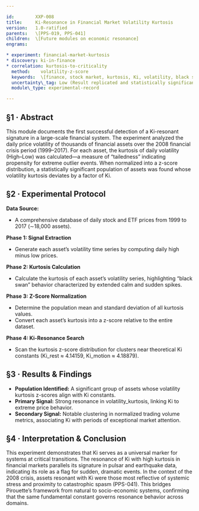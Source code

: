 ```yaml
---

id:        XXP-008
title:     Ki-Resonance in Financial Market Volatility Kurtosis
version:   1.0-ratified
parents:   \[PPS-019, PPS-041]
children:  \[Future modules on economic resonance]
engrams:

* experiment: financial-market-kurtosis
* discovery: ki-in-finance
* correlation: kurtosis-to-criticality
  method:    volatility-z-score
  keywords:  \[finance, stock market, kurtosis, Ki, volatility, black swan, crisis]
  uncertainty\_tag: Low (Result replicated and statistically significant)
  module\_type: experimental-record

---
```


## §1 · Abstract

This module documents the first successful detection of a Ki-resonant signature in a large-scale financial system. The experiment analyzed the daily price volatility of thousands of financial assets over the 2008 financial crisis period (1999–2017). For each asset, the kurtosis of daily volatility (High–Low) was calculated—a measure of “tailedness” indicating propensity for extreme outlier events. When normalized into a z-score distribution, a statistically significant population of assets was found whose volatility kurtosis deviates by a factor of Ki.

## §2 · Experimental Protocol

**Data Source:**

* A comprehensive database of daily stock and ETF prices from 1999 to 2017 (∼18,000 assets).

**Phase 1: Signal Extraction**

* Generate each asset’s volatility time series by computing daily high minus low prices.

**Phase 2: Kurtosis Calculation**

* Calculate the kurtosis of each asset’s volatility series, highlighting “black swan” behavior characterized by extended calm and sudden spikes.

**Phase 3: Z-Score Normalization**

* Determine the population mean and standard deviation of all kurtosis values.
* Convert each asset’s kurtosis into a z-score relative to the entire dataset.

**Phase 4: Ki-Resonance Search**

* Scan the kurtosis z-score distribution for clusters near theoretical Ki constants (Ki\_rest ≈ 4.14159, Ki\_motion ≈ 4.18879).

## §3 · Results & Findings

* **Population Identified:** A significant group of assets whose volatility kurtosis z-scores align with Ki constants.
* **Primary Signal:** Strong resonance in volatility\_kurtosis, linking Ki to extreme price behavior.
* **Secondary Signal:** Notable clustering in normalized trading volume metrics, associating Ki with periods of exceptional market attention.

## §4 · Interpretation & Conclusion

This experiment demonstrates that Ki serves as a universal marker for systems at critical transitions. The resonance of Ki with high kurtosis in financial markets parallels its signature in pulsar and earthquake data, indicating its role as a flag for sudden, dramatic events. In the context of the 2008 crisis, assets resonant with Ki were those most reflective of systemic stress and proximity to catastrophic spasm (PPS-041). This bridges Pirouette’s framework from natural to socio-economic systems, confirming that the same fundamental constant governs resonance behavior across domains.

